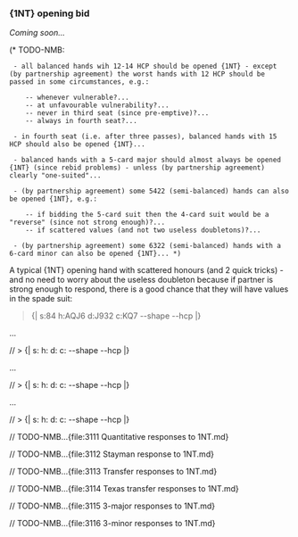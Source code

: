 ### <a name="1NT_opening_bid"> {1NT} opening bid

_Coming soon..._

(* TODO-NMB:

     - all balanced hands wih 12-14 HCP should be opened {1NT} - except (by partnership agreement) the worst hands with 12 HCP should be passed in some circumstances, e.g.:

        -- whenever vulnerable?...
        -- at unfavourable vulnerability?...
        -- never in third seat (since pre-emptive)?...
        -- always in fourth seat?...

     - in fourth seat (i.e. after three passes), balanced hands with 15 HCP should also be opened {1NT}...

     - balanced hands with a 5-card major should almost always be opened {1NT} (since rebid problems) - unless (by partnership agreement) clearly "one-suited"...

     - (by partnership agreement) some 5422 (semi-balanced) hands can also be opened {1NT}, e.g.:

        -- if bidding the 5-card suit then the 4-card suit would be a "reverse" (since not strong enough)?...
        -- if scattered values (and not two useless doubletons)?...

     - (by partnership agreement) some 6322 (semi-balanced) hands with a 6-card minor can also be opened {1NT}... *)

A typical {1NT} opening hand with scattered honours (and 2 quick tricks) - and no need to worry about the useless doubleton because if partner is strong enough to respond, there is a good chance that they will have values in the spade suit:

> {| s:84 h:AQJ6 d:J932 c:KQ7 --shape --hcp |}

...

// > {| s: h: d: c: --shape --hcp |}

...

// > {| s: h: d: c: --shape --hcp |}

...

// > {| s: h: d: c: --shape --hcp |}



// TODO-NMB...{file:3111 Quantitative responses to 1NT.md}

// TODO-NMB...{file:3112 Stayman response to 1NT.md}

// TODO-NMB...{file:3113 Transfer responses to 1NT.md}

// TODO-NMB...{file:3114 Texas transfer responses to 1NT.md}

// TODO-NMB...{file:3115 3-major responses to 1NT.md}

// TODO-NMB...{file:3116 3-minor responses to 1NT.md}
